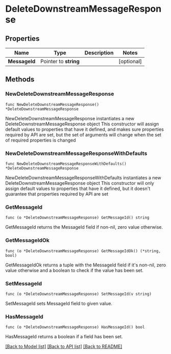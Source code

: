 # DeleteDownstreamMessageResponse

## Properties

Name | Type | Description | Notes
------------ | ------------- | ------------- | -------------
**MessageId** | Pointer to **string** |  | [optional] 

## Methods

### NewDeleteDownstreamMessageResponse

`func NewDeleteDownstreamMessageResponse() *DeleteDownstreamMessageResponse`

NewDeleteDownstreamMessageResponse instantiates a new DeleteDownstreamMessageResponse object
This constructor will assign default values to properties that have it defined,
and makes sure properties required by API are set, but the set of arguments
will change when the set of required properties is changed

### NewDeleteDownstreamMessageResponseWithDefaults

`func NewDeleteDownstreamMessageResponseWithDefaults() *DeleteDownstreamMessageResponse`

NewDeleteDownstreamMessageResponseWithDefaults instantiates a new DeleteDownstreamMessageResponse object
This constructor will only assign default values to properties that have it defined,
but it doesn't guarantee that properties required by API are set

### GetMessageId

`func (o *DeleteDownstreamMessageResponse) GetMessageId() string`

GetMessageId returns the MessageId field if non-nil, zero value otherwise.

### GetMessageIdOk

`func (o *DeleteDownstreamMessageResponse) GetMessageIdOk() (*string, bool)`

GetMessageIdOk returns a tuple with the MessageId field if it's non-nil, zero value otherwise
and a boolean to check if the value has been set.

### SetMessageId

`func (o *DeleteDownstreamMessageResponse) SetMessageId(v string)`

SetMessageId sets MessageId field to given value.

### HasMessageId

`func (o *DeleteDownstreamMessageResponse) HasMessageId() bool`

HasMessageId returns a boolean if a field has been set.


[[Back to Model list]](../README.md#documentation-for-models) [[Back to API list]](../README.md#documentation-for-api-endpoints) [[Back to README]](../README.md)


